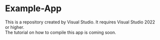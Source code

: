 # Example-App
This is a repository created by Visual Studio. It requires Visual Studio 2022 or higher.
<br/>
The tutorial on how to compile this app is coming soon.
